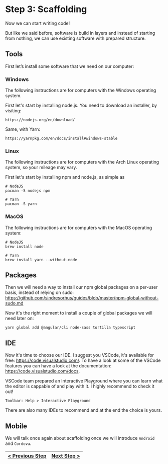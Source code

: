 # Step 3: Scaffolding

[//]: # (head-end)


Now we can start writing code!

But like we said before, software is build in layers and instead of starting from nothing, we can use existing software with prepared structure.

## Tools

First let’s install some software that we need on our computer:

### Windows

The following instructions are for computers with the Windows operating system.

First let's start by installing node.js. You need to download an installer, by visiting:

    https://nodejs.org/en/download/

Same, with Yarn:

    https://yarnpkg.com/en/docs/install#windows-stable


### Linux

The following instructions are for computers with the Arch Linux operating system, so your mileage may vary.

First let's start by installing npm and node.js, as simple as

    # NodeJS
    pacman -S nodejs npm

    # Yarn
    pacman -S yarn


### MacOS

The following instructions are for computers with the MacOS operating system:

    # NodeJS
    brew install node

    # Yarn
    brew install yarn --without-node


## Packages

Then we will need a way to install our npm global packages on a per-user basis, instead of relying on sudo: https://github.com/sindresorhus/guides/blob/master/npm-global-without-sudo.md

Now it's the right moment to install a couple of global packages we will need later on:

    yarn global add @angular/cli node-sass tortilla typescript


## IDE

Now it's time to choose our IDE. I suggest you VSCode, it's available for free: https://code.visualstudio.com/.
To have a look at some of the VSCode features you can have a look at the documentation: https://code.visualstudio.com/docs.

VSCode team prepared an Interactive Playground where you can learn what the editor is cappable of and play with it. I highly recommend to check it out!

    Toolbar: Help > Interactive Playground

There are also many IDEs to recommend and at the end the choice is yours.

## Mobile

We will talk once again about scaffolding once we will introduce `Android` and `Cordova`.


[//]: # (foot-start)

[{]: <helper> (navStep)

| [< Previous Step](https://github.com/Urigo/whatsapp-textrepo-angularcli-express/tree/master@1.4.0/.tortilla/manuals/views/step2.md) | [Next Step >](https://github.com/Urigo/whatsapp-textrepo-angularcli-express/tree/master@1.4.0/.tortilla/manuals/views/step4.md) |
|:--------------------------------|--------------------------------:|

[}]: #
